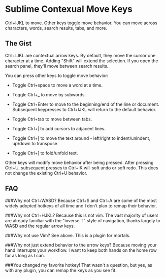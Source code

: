 # Sublime Contexual Move Keys
Ctrl+IJKL to move. Other keys toggle move behavior. You can move across characters, words, search results, tabs, and more.

## The Gist
Ctrl+IJKL are contextual arrow keys. By default, they move the cursor one character at a time. Adding "Shift" will extend the selection. If you open the search panel, they'll move between search results. 

You can press other keys to toggle move behavior:

 * Toggle Ctrl+space to move a word at a time.
	
 * Toggle Ctrl+_ to move by subwords.
 
 * Toggle Ctrl+Enter to move to the beginning/end of the line or document. Subsequent keypresses to Ctrl+IJKL will return to the default behavior.
	
 * Toggle Ctrl+tab to move between tabs. 
	
 * Toggle Ctrl+| to add cursors to adjacent lines.
	
 * Toggle Ctrl+] to move the text around - left/right to indent/unindent, up/down to transpose.
	
 * Toggle Ctrl+[ to fold/unfold text.
	
Other keys will modify move behavior after being pressed. After pressing Ctrl+U, subsequent presses to Ctrl+IK will soft undo or soft redo. This does not change the existing Ctrl+U behavior.
	


## FAQ

###Why not Ctrl+WASD?
 Because Ctrl+S and Ctrl+A are some of the most widely adopted hotkeys of all time and I don't plan to remap their behavior.

###Why not Ctrl+HJKL?
 Because this is not vim. The vast majority of users are already familiar with the "inverse T" style of navigation, thanks largely to WASD and the regular arrow keys.
 
###Why not use Vim?
 See above. This is a plugin for mortals.
 
###Why not just extend behavior to the arrow keys?
 Because moving your hand interrupts your workflow. I want to keep both hands on the home row for as long as I can.
 
###You changed my favorite hotkey!
 That wasn't a question, but yes, as with any plugin, you can remap the keys as you see fit.
